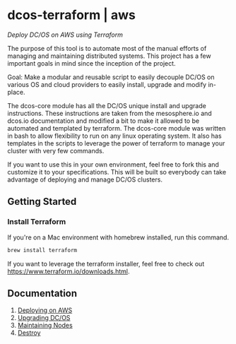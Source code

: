 # dcos-terraform | aws
_Deploy DC/OS on AWS using Terraform_

The purpose of this tool is to automate most of the manual efforts of managing and maintaining distributed systems. This project has a few important goals in mind since the inception of the project.

Goal: Make a modular and reusable script to easily decouple DC/OS on various OS and cloud providers to easily install, upgrade and modify in-place.

The dcos-core module has all the DC/OS unique install and upgrade instructions. These instructions are taken from the mesosphere.io and dcos.io documentation and modified a bit to make it allowed to be automated and templated by terraform. The dcos-core module was written in bash to allow flexibility to run on any linux operating system. It also has templates in the scripts to leverage the power of terraform to manage your cluster with very few commands. 

If you want to use this in your own environment, feel free to fork this and customize it to your specifications. This will be built so everybody can take advantage of deploying and manage DC/OS clusters.

## Getting Started

### Install Terraform

If you're on a Mac environment with homebrew installed, run this command.


```bash
brew install terraform
```

If you want to leverage the terraform installer, feel free to check out https://www.terraform.io/downloads.html.


## Documentation

1. [Deploying on AWS](./INSTALL.md)
2. [Upgrading DC/OS](./UPGRADE.md)
3. [Maintaining Nodes](./MAINTAIN.md)
4. [Destroy](./DESTROY.md)
